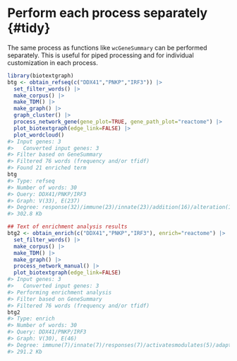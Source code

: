 

# Perform each process separately {#tidy}

The same process as functions like `wcGeneSummary` can be performed separately. This is useful for piped processing and for individual customization in each process.


```r
library(biotextgraph)
btg <- obtain_refseq(c("DDX41","PNKP","IRF3")) |>
  set_filter_words() |>
  make_corpus() |>
  make_TDM() |>
  make_graph() |>
  graph_cluster() |>
  process_network_gene(gene_plot=TRUE, gene_path_plot="reactome") |>
  plot_biotextgraph(edge_link=FALSE) |>
  plot_wordcloud()
#> Input genes: 3
#>   Converted input genes: 3
#> Filter based on GeneSummary
#> Filtered 76 words (frequency and/or tfidf)
#> Found 21 enriched term
btg
#> Type: refseq
#> Number of words: 30
#> Query: DDX41/PNKP/IRF3
#> Graph: V(33), E(237)
#> Degree: response(32)/immune(23)/innate(23)/addition(16)/alteration(16)
#> 302.8 Kb

## Text of enrichment analysis results
btg2 <- obtain_enrich(c("DDX41","PNKP","IRF3"), enrich="reactome") |>
  set_filter_words() |>
  make_corpus() |>
  make_TDM() |>
  make_graph() |>
  process_network_manual() |>
  plot_biotextgraph(edge_link=FALSE)
#> Input genes: 3
#>   Converted input genes: 3
#> Performing enrichment analysis
#> Filter based on GeneSummary
#> Filtered 76 words (frequency and/or tfidf)
btg2
#> Type: enrich
#> Number of words: 30
#> Query: DDX41/PNKP/IRF3
#> Graph: V(30), E(46)
#> Degree: immune(7)/innate(7)/responses(7)/activatesmodulates(5)/adaptive(5)
#> 291.2 Kb
```
